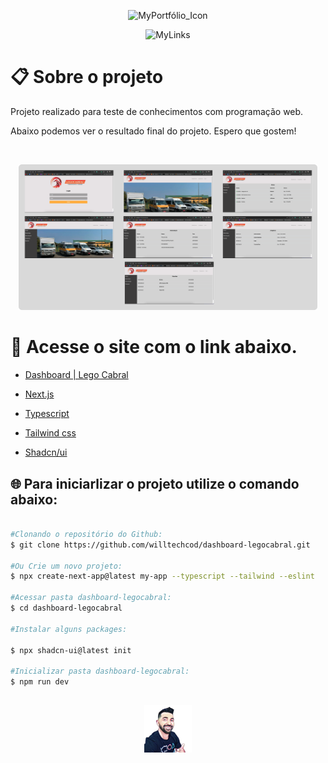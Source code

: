   <p align="center">
  <img alt="MyPortfólio_Icon" src="https://i.imgur.com/EAp3zw7.png" width="30%"> 
  </p>

  
<p align="center">
  <img alt="MyLinks" src="https://i.imgur.com/tivi61H.png" width="70%"> 
  </p>

# :clipboard: Sobre o projeto

Projeto realizado para teste de conhecimentos com programação web.

Abaixo podemos ver o resultado final do projeto. Espero que gostem!

<br>
<p align="center">
  <img alt="MyLinks" src="github/capa.png" width="95%"> 
  </p>

# 🔗 Acesse o site com o link abaixo.

- [Dashboard | Lego Cabral](https://desafio-nine.vercel.app/)

- [Next.js](https://nextjs.org/)
- [Typescript](https://www.typescriptlang.org/)
- [Tailwind css](https://tailwindcss.com/)
- [Shadcn/ui](https://ui.shadcn.com/docs/installation/next)


## 🌐 Para iniciarlizar o projeto utilize o comando abaixo:

```bash

#Clonando o repositório do Github:
$ git clone https://github.com/willtechcod/dashboard-legocabral.git

#Ou Crie um novo projeto:
$ npx create-next-app@latest my-app --typescript --tailwind --eslint

#Acessar pasta dashboard-legocabral:
$ cd dashboard-legocabral

#Instalar alguns packages:

$ npx shadcn-ui@latest init  

#Inicializar pasta dashboard-legocabral:
$ npm run dev

```

##

<p align="center">
  <img src="github/Icon.png" width="15%">
  </p>
